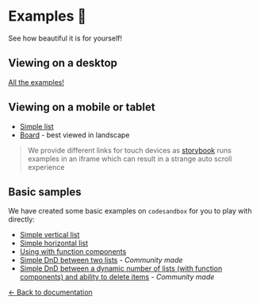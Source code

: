 # Examples 🎉

See how beautiful it is for yourself!

## Viewing on a desktop

[All the examples!](https://react-forked-dnd.netlify.com)

## Viewing on a mobile or tablet

- [Simple list](https://react-forked-dnd.netlify.com/iframe.html?id=examples-single-vertical-list--basic)
- [Board](https://react-forked-dnd.netlify.com/iframe.html?id=examples-board--simple) - best viewed in landscape

> We provide different links for touch devices as [storybook](https://github.com/storybooks/storybook) runs examples in an iframe which can result in a strange auto scroll experience

## Basic samples

We have created some basic examples on `codesandbox` for you to play with directly:

- [Simple vertical list](https://codesandbox.io/s/k260nyxq9v)
- [Simple horizontal list](https://codesandbox.io/s/mmrp44okvj)
- [Using with function components](https://codesandbox.io/s/zqwz5n5p9x)
- [Simple DnD between two lists](https://codesandbox.io/s/ql08j35j3q) - _Community made_
- [Simple DnD between a dynamic number of lists (with function components) and ability to delete items](https://codesandbox.io/s/-w5szl) - _Community made_

[← Back to documentation](/README.md#documentation-)
